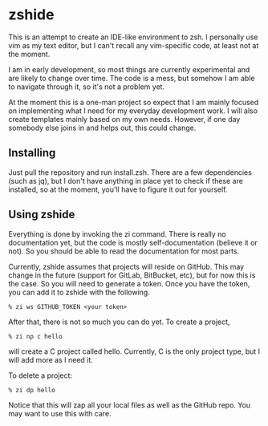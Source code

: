 # zshide

This is an attempt to create an IDE-like environment to zsh. I personally
use vim as my text editor, but I can't recall any vim-specific code, at
least not at the moment.

I am in early development, so most things are currently experimental and
are likely to change over time. The code is a mess, but somehow I am able
to navigate through it, so it's not a problem yet.

At the moment this is a one-man project so expect that I am mainly focused
on implementing what I need for my everyday development work. I will also
create templates mainly based on my own needs. However, if one day 
somebody else joins in and helps out, this could change.

## Installing

Just pull the repository and run install.zsh. There are a few dependencies
(such as jq), but I don't have anything in place yet to check if these
are installed, so at the moment, you'll have to figure it out for yourself.

## Using zshide

Everything is done by invoking the zi command. There is really no 
documentation yet, but the code is mostly self-documentation (believe it
or not). So you should be able to read the documentation for most parts.

Currently, zshide assumes that projects will reside on GitHub. This may
change in the future (support for GitLab, BitBucket, etc), but for now
this is the case. So you will need to generate a token. Once you have
the token, you can add it to zshide with the following.

    % zi ws GITHUB_TOKEN <your token>

After that, there is not so much you can do yet. To create a project,

    % zi np c hello

will create a C project called hello. Currently, C is the only project 
type, but I will add more as I need it.

To delete a project:

    % zi dp hello

Notice that this will zap all your local files as well as the GitHub repo.
You may want to use this with care.

